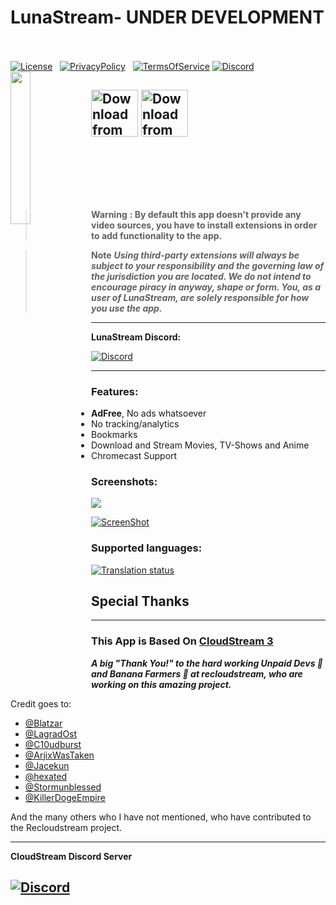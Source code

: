 # LunaStream- UNDER DEVELOPMENT &nbsp; &nbsp; 
[![License](https://img.shields.io/github/license/MustardChef/LunaStream?style=for-the-badge)](https://raw.githubusercontent.com/MustardChef/LunaStream/master/LICENSE) &nbsp; [![PrivacyPolicy](https://img.shields.io/badge/Legal-Privacy%20Policy-blue?style=for-the-badge)](https://github.com/MustardChef/LunaStream/blob/master/PrivacyPolicy.md) &nbsp; [![TermsOfService](https://img.shields.io/badge/Legal-Terms%20Of%20Service-yellowgreen?style=for-the-badge)](https://github.com/MustardChef/LunaStream/blob/master/TermsAndConditions.md) [![Discord](https://img.shields.io/discord/1054724930614345779?label=Discord&style=for-the-badge)](https://discord.gg/AtvGE4q7Hk)
<img align="left" src="https://github.com/MustardChef/LunaStream/blob/master/Screenshots/Logo2.gif?raw=true" width=25% height=25%>

[<img src="https://play.google.com/intl/en_us/badges/images/generic/en_badge_web_generic.png" 
      alt="Download from Google Play" 
      height="75">](https://play.google.com/store/apps/details?id=)
[<img src="https://gitlab.com/fdroid/artwork/-/raw/master/badge/get-it-on-en-us.svg"
      alt="Download from Google Play" 
      height="75">](https://f-droid.org/packages/)
<br clear="right">
--- 
&nbsp;
&nbsp;


&nbsp;

&nbsp;
&nbsp;

> **Warning**
**: By default this app doesn't provide any video sources, you have to install extensions in order to add functionality to the app.**

> **Note**
> ***Using third-party extensions will always be subject to your responsibility and the governing law of the jurisdiction you are located. We do not intend to encourage piracy in anyway, shape or form. You, as a user of LunaStream, are solely responsible for how you use the app.***

---
**LunaStream Discord:**

[![Discord](https://invidget.switchblade.xyz/AtvGE4q7Hk)](https://discord.gg/AtvGE4q7Hk)

---
### Features:
+ **AdFree**, No ads whatsoever
+ No tracking/analytics
+ Bookmarks
+ Download and Stream Movies, TV-Shows and Anime
+ Chromecast Support

### Screenshots:

<img src="https://raw.githubusercontent.com/MustardChef/LunaStream/master/Screenshots/ScreenshotSlideshow.gif"/>

[![ScreenShot](https://img.shields.io/badge/View%20Screenshots-5-lightgrey?style=for-the-badge)](https://github.com/MustardChef/LunaStream/blob/master/Screenshots/Screenshots.md)

<!--
<p  align="center">
<img src="./.github/home.jpg" height="400"/><img src="./.github/search.jpg" height="400"/><img src="./.github/downloads.jpg" height="400"/><img src="./.github/results.jpg" height="400"/>
<img src="./.github/player.jpg" height="200"/><p>
-->

### Supported languages:
<a href="https://hosted.weblate.org/engage/cloudstream/">
  <img src="https://hosted.weblate.org/widgets/cloudstream/-/app/multi-auto.svg" alt="Translation status" />
</a>

<!--
***The list of supported languages:***
* 🇱🇧 Arabic
* 🇧🇬 Bulgarian
* 🇨🇳 Chinese Simplified
* 🇹🇼 Chinese Traditional
* 🇭🇷 Croatian
* 🇨🇿 Czech
* 🇳🇱 Dutch
* 🇬🇧 English
* 🇫🇷 French
* 🇩🇪 German
* 🇬🇷 Greek
* 🇮🇳 Hindi
* 🇮🇩 Indonesian
* 🇮🇹 Italian
* 🇲🇰 Macedonian
* 🇮🇳 Malayalam
* 🇳🇴 Norsk
* 🇵🇱 Polish
* 🇧🇷 Portuguese (Brazil)
* 🇷🇴 Romanian
* 🇪🇸 Spanish
* 🇸🇪 Swedish
* 🇵🇭 Tagalog
* 🇹🇷 Turkish
* 🇻🇳 Vietnamese
-->

## Special Thanks ##
---
### This App is Based On [CloudStream 3](https://github.com/recloudstream/cloudstream/) 
***A big "Thank You!" to the hard working Unpaid Devs 🤖 and Banana Farmers 🍌 at recloudstream, who are working on this amazing project.***

Credit goes to:
+ [@Blatzar](https://github.com/recloudstream/cloudstream/)
+ [@LagradOst](https://github.com/LagradOst)
+ [@C10udburst](https://github.com/C10udburst)
+ [@ArjixWasTaken](https://github.com/ArjixWasTaken)
+ [@Jacekun](https://github.com/Jacekun)
+ [@hexated](https://github.com/hexated)
+ [@Stormunblessed](https://github.com/Stormunblessed)
+ [@KillerDogeEmpire](https://github.com/KillerDogeEmpire)

And the many others who I have not mentioned, who have contributed to the Recloudstream project.

---
**CloudStream Discord Server**
      
[![Discord](https://invidget.switchblade.xyz/5Hus6fM)](https://discord.gg/5Hus6fM)
---
